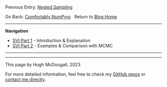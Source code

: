 Previous Entry: [Nested Sampling](.\..\04_nestedsampling\page.html)	&nbsp;	   
  
  
Go Back: [Comfortably NumPyro](.\..\blog_numpyrohome.html)	&nbsp;	Return to [Blog Home](.\..\..\bloghome.html)  
  
---------------------------------------------------------------------------  
**Navigation**  
* [SVI Part 1](.\01_part1\./page.html) - Introduction & Explanation  
* [SVI Part 2](.\02_part2\./page.html) - Examples & Comparison with MCMC  
  
---------  
  
  
  
---------  
  
This page by Hugh McDougall, 2023  
  
  
  
For more detailed information, feel free to check my [GitHub repos](https://github.com/HughMcDougall/) or [contact me directly](hughmcdougallemail@gmail.com).  
  
